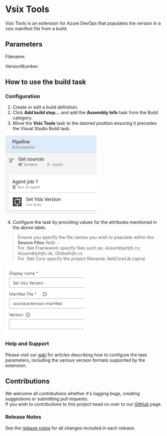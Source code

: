 # Vsix Tools
Vsix Tools is an extension for Azure DevOps that populates the version in a vsix manifest file from a build.

## Parameters

Filename:

VersionNumber:

## How to use the build task
### Configuration
1. Create or edit a build definition.
2. Click **Add build step...** and add the **Assembly Info** task from the Build category.
3. Move the **Vsix Tools** task to the desired position ensuring it precedes the Visual Studio Build task.  

  ![Vsix Tools task position](images/Task_List.png)

4. Configure the task by providing values for the attributes mentioned in the above table.  
> Ensure you specify the file names you wish to populate within the **Source Files** field: -  
> For .Net Framework specify files such as: *AssemblyInfo.cs, AssemblyInfo.vb, GlobalInfo.cs*  
> For .Net Core specify the project filename: *NetCoreLib.csproj*  

  ![Vsix Tools task parameters](images/Task_Parameters.png)

### Help and Support
Please visit our [wiki](https://github.com/sboulema/VsixTools/wiki) for articles describing how to configure the task parameters, including the various version formats supported by the extension.

## Contributions
We welcome all contributions whether it's logging bugs, creating suggestions or submitting pull requests.  
If you wish to contributions to this project head on over to our [GitHub](https://github.com/sboulema/VsixTools) page.

### Release Notes
See the [release notes](https://github.com/sboulema/VsixTools/releases) for all changes included in each release.